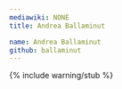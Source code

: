 ```yaml
---
mediawiki: NONE
title: Andrea Ballaminut

name: Andrea Ballaminut
github: ballaminut
---
```


{% include warning/stub %}
